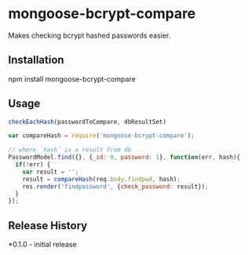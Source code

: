 mongoose-bcrypt-compare
=======================

Makes checking bcrypt hashed passwords easier. 

## Installation

npm install mongoose-bcrypt-compare

## Usage

```javascript
checkEachHash(passwordToCompare, dbResultSet)

var compareHash = require('mongoose-bcrypt-compare');

// where `hash` is a result from db
PasswordModel.find({}, {_id: 0, password: 1}, function(err, hash){
  if(!err) {
    var result = '';
    result = compareHash(req.body.findpwd, hash);
    res.render('findpassword', {check_password: result});
  }
});
```

## Release History

*0.1.0 - initial release